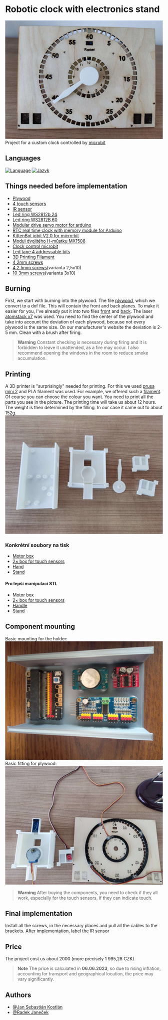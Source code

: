 # Robotic clock with electronics stand
![App Screenshot](images/hodiny.jpg)
Project for a custom clock controlled by [microbit](https://microbit.org/)

## Languages
[![Language](https://img.shields.io/badge/Language-English-blue)](./README.md) [![Jazyk](https://img.shields.io/badge/Jazyk-Čeština-blue)](./README.cs.md)

## Things needed before implementation

- [Plywood](https://www.cistedrevo.cz/dreveny-tacek-z-preklizky/)
- [4 touch sensors](https://m.th.aliexpress.com/item/32901141115.html)
- [IR sensor](https://dratek.cz/arduino/1142-infracerveny-opticky-senzor.html)
- [Led ring WS2812b 24](https://dratek.cz/arduino/7693-rgb-led-kruh-24-x-neopixel-ws2812b.html)
- [Led ring WS2812B 60](https://www.vokolo.cz/neopixel-ring/)
- [Modular drive servo motor for arduino](https://dratek.cz/arduino/1686-iic-i2c-modulovy-driver-servo-motoru-pro-arduino-pca9685-16-kanalu-12-bit-pwm.html)
- [RTC real time clock with memory module for Arduino](https://dratek.cz/arduino/1261-rtc-hodiny-realneho-casu-ds3231-at24c32-iic-pametovy-modul-pro-arduino.html)
- [KittenBot iobit V2.0 for micro:bit](https://cz.rs-online.com/web/p/doplnky-bbc-micro-bit/2121789)
- [Modul dvojitého H-můstku MX1508](https://pajenicko.cz/modul-dvojiteho-h-mustku-mx1508)
- [Clock control microbit](https://ruzovka.cz/cs/micro-bit/19683-bbc-micro-bit-v2-21-mikropocitac-pro-vyuku-programovani.html)
- [Led tape 4 addressable bits](https://www.postavrobota.cz/Adresovatelny-LED-pasek-18W-m-WS2812B-RGB-1-66cm-d1666.htm)
- [3D Printing Filament](https://www.alza.cz/gembird-filament-pla-cerna-d4481219.htm)
- [4 2mm screws](https://www.sroubyonline.cz/spojovaci-material/vruty/univerzalni-vruty/din-95-ocel-zinek-bily)
- [4 2.5mm screws](https://www.sroubyonline.cz/spojovaci-material/vruty/univerzalni-vruty/zapustne-vruty-pz-ocel-zluty-zinek)(varianta 2,5x10)
- [10 3mm screws](https://www.sroubyonline.cz/spojovaci-material/vruty/univerzalni-vruty/zapustne-vruty-pz-ocel-zluty-zinek)(varianta 3x10)

## Burning
First, we start with burning into the plywood. The file [plywood](preklizka.sldprt), which we convert to a dxf file. This will contain the front and back planes. To make it easier for you, I've already put it into two files [front](Burnup/preglizkapredni123.dxf) and [back](Burnup/preglizkazadni123.dxf). The laser [atomstack x7](https://www.atomstack.eu/products/atomstack-x7-pro-50w-laser-engraver-and-cutter) was used. You need to find the center of the plywood and take into account the deviation of each plywood, because not every plywood is the same size. On our manufacturer's website the deviation is 2-5 mm. Clean with a brush after firing.
> **Warning**
> Constant checking is necessary during firing and it is forbidden to leave it unattended, as a fire may occur. I also recommend opening the windows in the room to reduce smoke accumulation.

## Printing
A 3D printer is "surprisingly" needed for printing. For this we used [prusa mini 2](https://www.prusa3d.com/cs/produkt/stavebnice-3d-tiskarny-original-prusa-mini-2/) and PLA filament was used. For example, we offered such a [filament](https://www.alza.cz/gembird-filament-pla-cerna-d4481219.htm). Of course you can choose the colour you want. You need to print all the parts you see in the picture. The printing time will take us about 12 hours. The weight is then determined by the filling. In our case it came out to about 152g.
![App Screenshot](images/PlastoveCasti.jpg)

### Konkrétní soubory na tisk
- [Motor box](motorkrabicka.SLDPRT)
- [2× box for touch sensors](ovladanikrabicka.SLDPRT)
- [Hand](rucicka.SLDPRT)
- [Stand](stojan-v6.SLDPRT)
#### Pro lepší manipulaci STL
- [Motor box](motorkrabicka.STL)
- [2× box for touch sensors](ovladanikrabicka.STL)
- [Handle](rucicka.STL)
- [Stand](stojan-v6.STL)

## Component mounting
Basic mounting for the holder:
![App Screenshot](images/MainComponents.jpg)
Basic fitting for plywood:
![App Screenshot](images/SoucastkyNaPreklizku.jpg)
> **Warning**
> After buying the components, you need to check if they all work, especially for the touch sensors, if they can indicate touch.

## Final implementation
Install all the screws, in the necessary places and pull all the cables to the brackets. After implementation, label the IR sensor
## Price
The project cost us about 2000 (more precisely 1 995,28 CZK).
> **Note**
> The price is calculated in **06.06.2023**, so due to rising inflation, accounting for transport and geographical location, the price may vary significantly.
## Authors

- [@Jan Sebastián Kostlán](https://www.github.com/kostlanovec)
- [@Radek Janeček](https://www.github.com/RadekJanecek)

